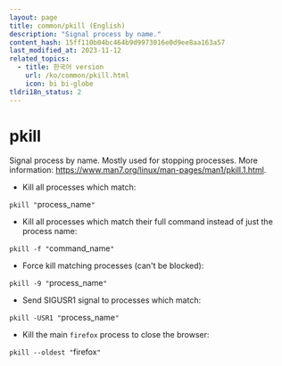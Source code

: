 ```yaml
---
layout: page
title: common/pkill (English)
description: "Signal process by name."
content_hash: 15ff110b04bc464b9d9973016e0d9ee8aa163a57
last_modified_at: 2023-11-12
related_topics:
  - title: 한국어 version
    url: /ko/common/pkill.html
    icon: bi bi-globe
tldri18n_status: 2
---
```

# pkill

Signal process by name.
Mostly used for stopping processes.
More information: <https://www.man7.org/linux/man-pages/man1/pkill.1.html>.

- Kill all processes which match:

`pkill "`<span class="tldr-var badge badge-pill bg-dark-lm bg-white-dm text-white-lm text-dark-dm font-weight-bold">process_name</span>`"`

- Kill all processes which match their full command instead of just the process name:

`pkill -f "`<span class="tldr-var badge badge-pill bg-dark-lm bg-white-dm text-white-lm text-dark-dm font-weight-bold">command_name</span>`"`

- Force kill matching processes (can't be blocked):

`pkill -9 "`<span class="tldr-var badge badge-pill bg-dark-lm bg-white-dm text-white-lm text-dark-dm font-weight-bold">process_name</span>`"`

- Send SIGUSR1 signal to processes which match:

`pkill -USR1 "`<span class="tldr-var badge badge-pill bg-dark-lm bg-white-dm text-white-lm text-dark-dm font-weight-bold">process_name</span>`"`

- Kill the main `firefox` process to close the browser:

`pkill --oldest "`<span class="tldr-var badge badge-pill bg-dark-lm bg-white-dm text-white-lm text-dark-dm font-weight-bold">firefox</span>`"`
